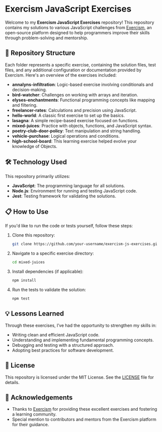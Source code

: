 # Exercism JavaScript Exercises

Welcome to my **Exercism JavaScript Exercises** repository! This repository contains my solutions to various JavaScript challenges from [Exercism](https://exercism.org), an open-source platform designed to help programmers improve their skills through problem-solving and mentorship.

## 📂 Repository Structure

Each folder represents a specific exercise, containing the solution files, test files, and any additional configuration or documentation provided by Exercism. Here's an overview of the exercises included:

- **annalyns-infiltration**: Logic-based exercise involving conditionals and decision-making.
- **bird-watcher**: Challenges on working with arrays and iteration.
- **elyses-enchantments**: Functional programming concepts like mapping and filtering.
- **freelancer-rates**: Calculations and precision using JavaScript.
- **hello-world**: A classic first exercise to set up the basics.
- **lasagna**: A simple recipe-based exercise focused on functions.
- **mixed-juices**: Practice with objects, functions, and JavaScript syntax.
- **poetry-club-door-policy**: Text manipulation and string handling.
- **vehicle-purchase**: Logical operations and conditions.
- **high-school-board**: This learning exercise helped evolve your knowledge of Objects.

## 🛠️ Technology Used

This repository primarily utilizes:

- **JavaScript**: The programming language for all solutions.
- **Node.js**: Environment for running and testing JavaScript code.
- **Jest**: Testing framework for validating the solutions.

## 📋 How to Use

If you'd like to run the code or tests yourself, follow these steps:

1. Clone this repository:
   ```bash
   git clone https://github.com/your-username/exercism-js-exercises.git
   ```
2. Navigate to a specific exercise directory:
   ```bash
   cd mixed-juices
   ```
3. Install dependencies (if applicable):
   ```bash
   npm install
   ```
4. Run the tests to validate the solution:
   ```bash
   npm test
   ```

## 💡 Lessons Learned

Through these exercises, I’ve had the opportunity to strengthen my skills in:

- Writing clean and efficient JavaScript code.
- Understanding and implementing fundamental programming concepts.
- Debugging and testing with a structured approach.
- Adopting best practices for software development.

## 📝 License

This repository is licensed under the MIT License. See the [LICENSE](./LICENSE) file for details.

## 🚀 Acknowledgements

- Thanks to [Exercism](https://exercism.org) for providing these excellent exercises and fostering a learning community.
- Special mention to contributors and mentors from the Exercism platform for their guidance.
